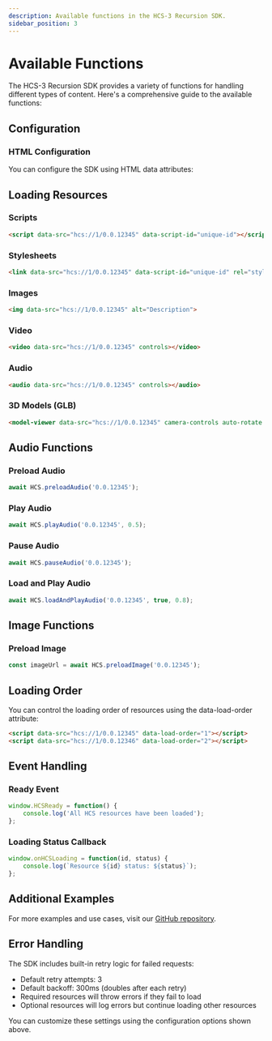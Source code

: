 ```yaml
---
description: Available functions in the HCS-3 Recursion SDK.
sidebar_position: 3
---
```


# Available Functions

The HCS-3 Recursion SDK provides a variety of functions for handling different types of content. Here's a comprehensive guide to the available functions:

## Configuration

### HTML Configuration
You can configure the SDK using HTML data attributes:

<script
  data-hcs-config
  data-hcs-cdn-url="https://your-cdn-url/"
  data-hcs-network="mainnet"
  data-hcs-retry-attempts="3"
  data-hcs-retry-backoff="300"
  data-hcs-debug="true"
  data-hcs-show-loading-indicator="true"
></script>

## Loading Resources

### Scripts
```html
<script data-src="hcs://1/0.0.12345" data-script-id="unique-id"></script>
```

### Stylesheets
```html
<link data-src="hcs://1/0.0.12345" data-script-id="unique-id" rel="stylesheet">
```

### Images
```html
<img data-src="hcs://1/0.0.12345" alt="Description">
```

### Video
```html
<video data-src="hcs://1/0.0.12345" controls></video>
```

### Audio
```html
<audio data-src="hcs://1/0.0.12345" controls></audio>
```

### 3D Models (GLB)
```html
<model-viewer data-src="hcs://1/0.0.12345" camera-controls auto-rotate ar></model-viewer>
```

## Audio Functions

### Preload Audio
```javascript
await HCS.preloadAudio('0.0.12345');
```

### Play Audio
```javascript
await HCS.playAudio('0.0.12345', 0.5);
```

### Pause Audio
```javascript
await HCS.pauseAudio('0.0.12345');
```

### Load and Play Audio
```javascript
await HCS.loadAndPlayAudio('0.0.12345', true, 0.8);
```

## Image Functions

### Preload Image
```javascript
const imageUrl = await HCS.preloadImage('0.0.12345');
```

## Loading Order

You can control the loading order of resources using the data-load-order attribute:

```html
<script data-src="hcs://1/0.0.12345" data-load-order="1"></script>
<script data-src="hcs://1/0.0.12346" data-load-order="2"></script>
```

## Event Handling

### Ready Event
```javascript
window.HCSReady = function() {
    console.log('All HCS resources have been loaded');
};
```

### Loading Status Callback
```javascript
window.onHCSLoading = function(id, status) {
    console.log(`Resource ${id} status: ${status}`);
};
```

## Additional Examples

For more examples and use cases, visit our [GitHub repository](https://github.com/hashgraph-online/hcs-recursion-sdk/tree/main/examples).

## Error Handling

The SDK includes built-in retry logic for failed requests:
- Default retry attempts: 3
- Default backoff: 300ms (doubles after each retry)
- Required resources will throw errors if they fail to load
- Optional resources will log errors but continue loading other resources

You can customize these settings using the configuration options shown above.